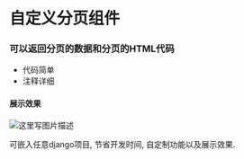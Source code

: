 # 自定义分页组件
### 可以返回分页的数据和分页的HTML代码
- 代码简单
- 注释详细
#### 展示效果
![这里写图片描述](http://...)

可嵌入任意django项目, 节省开发时间, 自定制功能以及展示效果.

